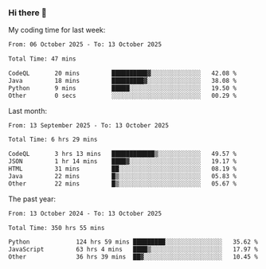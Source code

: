 ### Hi there 👋

My coding time for last week:

<!--START_SECTION:week-->

```txt
From: 06 October 2025 - To: 13 October 2025

Total Time: 47 mins

CodeQL       20 mins         ██████████▓░░░░░░░░░░░░░░   42.08 %
Java         18 mins         █████████▓░░░░░░░░░░░░░░░   38.08 %
Python       9 mins          █████░░░░░░░░░░░░░░░░░░░░   19.50 %
Other        0 secs          ░░░░░░░░░░░░░░░░░░░░░░░░░   00.29 %
```

<!--END_SECTION:week-->

Last month:

<!--START_SECTION:month-->

```txt
From: 13 September 2025 - To: 13 October 2025

Total Time: 6 hrs 29 mins

CodeQL       3 hrs 13 mins   ████████████▒░░░░░░░░░░░░   49.57 %
JSON         1 hr 14 mins    ████▓░░░░░░░░░░░░░░░░░░░░   19.17 %
HTML         31 mins         ██░░░░░░░░░░░░░░░░░░░░░░░   08.19 %
Java         22 mins         █▒░░░░░░░░░░░░░░░░░░░░░░░   05.83 %
Other        22 mins         █▒░░░░░░░░░░░░░░░░░░░░░░░   05.67 %
```

<!--END_SECTION:month-->

The past year:

<!--START_SECTION:year-->

```txt
From: 13 October 2024 - To: 13 October 2025

Total Time: 350 hrs 55 mins

Python             124 hrs 59 mins █████████░░░░░░░░░░░░░░░░   35.62 %
JavaScript         63 hrs 4 mins   ████▒░░░░░░░░░░░░░░░░░░░░   17.97 %
Other              36 hrs 39 mins  ██▓░░░░░░░░░░░░░░░░░░░░░░   10.45 %
```

<!--END_SECTION:year-->
